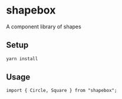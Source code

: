# shapebox

A component library of shapes

## Setup

```sh
yarn install
```

## Usage

```tsx
import { Circle, Square } from "shapebox";
```
